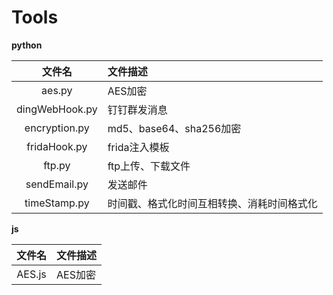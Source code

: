 # Tools

**python**
    
|文件名|文件描述|
|:-----:|:-----|
|aes.py|AES加密|
|dingWebHook.py|钉钉群发消息|
|encryption.py|md5、base64、sha256加密|
|fridaHook.py|frida注入模板|
|ftp.py|ftp上传、下载文件|
|sendEmail.py| 发送邮件|
|timeStamp.py| 时间戳、格式化时间互相转换、消耗时间格式化|

**js**

 |文件名|文件描述|
|:-----:|:-----|
|AES.js|AES加密|